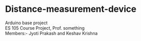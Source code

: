 # Distance-measurement-device
Arduino base project 
<br>
ES 105 Course Project, Prof. something
<br>
Members:- Jyoti Prakash and Keshav Krishna

